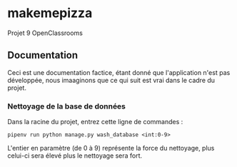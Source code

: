 # makemepizza
Projet 9 OpenClassrooms

## Documentation
Ceci est une documentation factice, étant donné que l'application n'est pas développée,
nous imaaginons que ce qui suit est vrai dans le cadre du projet.

### Nettoyage de la base de données
Dans la racine du projet, entrez cette ligne de commandes :

`pipenv run python manage.py wash_database <int:0-9>`

L'entier en paramètre (de 0 à 9) représente la force du nettoyage, plus celui-ci sera
élevé plus le nettoyage sera fort.

